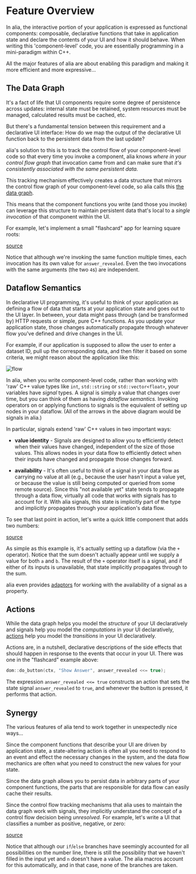 Feature Overview
================

<script>
    init_alia_demos(['stateful-component', 'addition-ui', 'numerical-analysis']);
</script>

In alia, the interactive portion of your application is expressed as functional
components: composable, declarative functions that take in application state and
declare the contents of your UI and how it should behave. When writing this
'component-level' code, you are essentially programming in a mini-paradigm
within C++.

All the major features of alia are about enabling this paradigm and making it
more efficient and more expressive...

The Data Graph
--------------

It's a fact of life that UI components require some degree of persistence across
updates: internal state must be retained, system resources must be managed,
calculated results must be cached, etc.

But there's a fundamental tension between this requirement and a declarative UI
interface: How do we map the output of the declarative UI function back to the
persistent data from the last update?

alia's solution to this is to track the control flow of your component-level
code so that every time you invoke a component, alia knows *where in your
control flow graph* that invocation came from and can make sure that *it's
consistently associated with the same persistent data.*

This tracking mechanism effectively creates a data structure that mirrors the
control flow graph of your component-level code, so alia calls this [the data
graph](the-data-graph.md).

This means that the component functions you write (and those you invoke) can
leverage this structure to maintain persistent data that's local to a *single
invocation* of that component within the UI.

For example, let's implement a small "flashcard" app for learning square roots:

[source](features.cpp ':include :fragment=stateful-component')

<div class="demo-panel">
<div id="stateful-component"></div>
</div>

Notice that although we're invoking the same function multiple times, each
invocation has its own value for `answer_revealed`. Even the two invocations
with the same arguments (the two `4`s) are independent.

Dataflow Semantics
------------------

In declarative UI programming, it's useful to think of your application as
defining a flow of data that starts at your application state and goes out to
the UI layer. In between, your data might pass through (and be transformed by)
HTTP requests or simple, pure C++ functions. As you update your application
state, those changes automatically propagate through whatever flow you've
defined and drive changes in the UI.

For example, if our application is supposed to allow the user to enter a dataset
ID, pull up the corresponding data, and then filter it based on some criteria,
we might reason about the application like this:

![flow](data-flow.svg)

In alia, when you write component-level code, rather than working with 'raw' C++
value types like `int`, `std::string` or `std::vector<float>`, your variables
have *signal* types. A signal is simply a value that changes over time, but you
can think of them as having *dataflow semantics.* Invoking operators on or
applying functions to signals is the equivalent of setting up nodes in your
dataflow. (All of the arrows in the above diagram would be signals in alia.)

In particular, signals extend 'raw' C++ values in two important ways:

- **value identity** - Signals are designed to allow you to efficiently detect
  when their values have changed, independent of the size of those values. This
  allows nodes in your data flow to efficiently detect when their inputs have
  changed and propagate those changes forward.

- **availability** - It's often useful to think of a signal in your data flow as
  carrying no value at all (e.g., because the user hasn't input a value yet, or
  because the value is still being computed or queried from some remote source).
  Since this "not available yet" state tends to propagate through a data flow,
  virtually all code that works with signals has to account for it. With alia
  signals, this state is implicitly part of the type and implicitly propagates
  through your application's data flow.

To see that last point in action, let's write a quick little component that adds
two numbers:

[source](numerical.cpp ':include :fragment=addition-ui')

<div class="demo-panel">
<div id="addition-ui"></div>
</div>

As simple as this example is, it's actually setting up a dataflow (via the `+`
operator). Notice that the sum doesn't actually appear until we supply a value
for both `a` and `b`. The result of the `+` operator itself is a signal, and if
either of its inputs is unavailable, that state implicitly propagates through to
the sum.

alia even provides [adaptors](signal-adaptors.md#availability) for working with
the availability of a signal as a property.

Actions
-------

While the data graph helps you model the *structure* of your UI declaratively
and signals help you model the *computations* in your UI declaratively,
[actions](actions.md) help you model the *transitions* in your UI declaratively.

Actions are, in a nutshell, declarative descriptions of the side effects that
should happen in response to the events that occur in your UI. There was one in
the "flashcard" example above:

```cpp
dom::do_button(ctx, "Show Answer", answer_revealed <<= true);
```

The expression `answer_revealed <<= true` constructs an action that sets the
state signal `answer_revealed` to `true`, and whenever the button is pressed, it
performs that action.

Synergy
-------

The various features of alia tend to work together in unexpectedly nice ways...

Since the component functions that describe your UI are driven by application
state, a state-altering action is often all you need to respond to an event and
effect the necessary changes in the system, and the data flow mechanics are
often what you need to construct the new values for your state.

Since the data graph allows you to persist data in arbitrary parts of your
component functions, the parts that are responsible for data flow can easily
cache their results.

Since the control flow tracking mechanisms that alia uses to maintain the data
graph work with signals, they implicitly understand the concept of a control
flow decision being *unresolved.* For example, let's write a UI that classifies
a number as positive, negative, or zero:

[source](numerical.cpp ':include :fragment=analysis')

<div class="demo-panel">
<div id="numerical-analysis"></div>
</div>

Notice that although our `if`/`else` branches have seemingly accounted for all
possibilities on the number line, there is still the possibility that we haven't
filled in the input yet and `n` doesn't have a value. The alia macros account
for this automatically, and in that case, none of the branches are taken.
